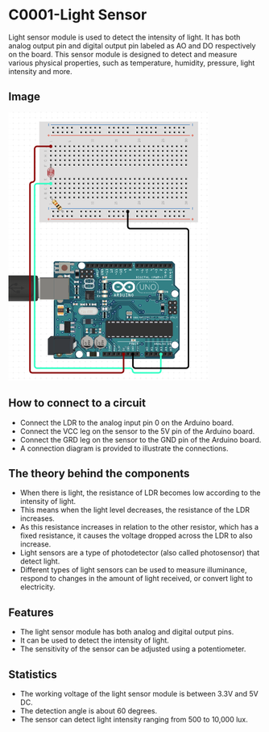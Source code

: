 # C0001-Light Sensor

Light sensor module is used to detect the intensity of light. It has both analog output pin and digital output pin labeled as AO and DO respectively on the board. This sensor module is designed to detect and measure various physical properties, such as temperature, humidity, pressure, light intensity and more.

## Image

![Image](IMG/IMG.png)

## How to connect to a circuit

- Connect the LDR to the analog input pin 0 on the Arduino board.
- Connect the VCC leg on the sensor to the 5V pin of the Arduino board.
- Connect the GRD leg on the sensor to the GND pin of the Arduino board.
- A connection diagram is provided to illustrate the connections.

## The theory behind the components

- When there is light, the resistance of LDR becomes low according to the intensity of light.
- This means when the light level decreases, the resistance of the LDR increases.
- As this resistance increases in relation to the other resistor, which has a fixed resistance, it causes the voltage dropped across the LDR to also increase.
- Light sensors are a type of photodetector (also called photosensor) that detect light.
- Different types of light sensors can be used to measure illuminance, respond to changes in the amount of light received, or convert light to electricity.

## Features

- The light sensor module has both analog and digital output pins.
- It can be used to detect the intensity of light.
- The sensitivity of the sensor can be adjusted using a potentiometer.

## Statistics

- The working voltage of the light sensor module is between 3.3V and 5V DC.
- The detection angle is about 60 degrees.
- The sensor can detect light intensity ranging from 500 to 10,000 lux.
